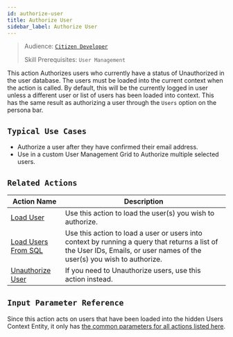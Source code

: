 ```yaml
---
id: authorize-user
title: Authorize User
sidebar_label: Authorize User
---
```


> Audience: [`Citizen Developer`](/docs/audience#citizen-developers)
>
> Skill Prerequisites: `User Management`

This action Authorizes users who currently have a status of Unauthorized in the user database. The users must be loaded into the current context when the action is called. By default, this will be the currently logged in user unless a different user or list of users has been loaded into context. This has the same result as authorizing a user through the `Users` option on the persona bar.

## `Typical Use Cases`

- Authorize a user after they have confirmed their email address.
- Use in a custom User Management Grid to Authorize multiple selected users.

## `Related Actions`

| Action Name | Description |
| -- | -- |
| [Load User](/docs/actions/load-user) | Use this action to load the user(s) you wish to authorize. |
| [Load Users From SQL](/docs/actions/load-users-from-sql) | Use this action to load a user or users into context by running a query that returns a list of the User IDs, Emails, or user names of the user(s) you wish to authorize. |
| [Unauthorize User](/docs/actions/unauthorize-user) | If you need to Unauthorize users, use this action instead. |

## `Input Parameter Reference`

Since this action acts on users that have been loaded into the hidden Users Context Entity, it only has [the common parameters for all actions listed here](/docs/actions/common-parameters).
